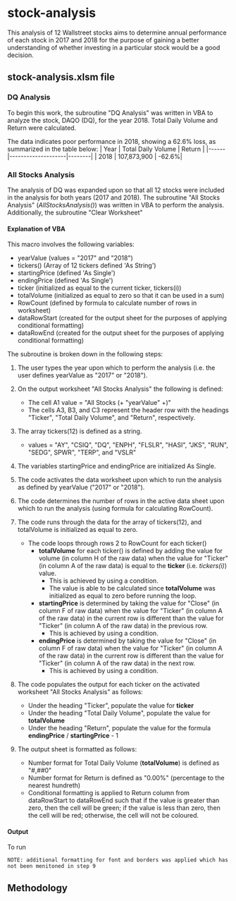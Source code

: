 # stock-analysis
This analysis of 12 Wallstreet stocks aims to determine annual performance of each stock in 2017 and 2018 for the purpose of gaining a better understanding of whether investing in a particular stock would be a good decision.

## stock-analysis.xlsm file
### DQ Analysis
To begin this work, the subroutine "DQ Analysis" was written in VBA to analyze the stock, DAQO (DQ), for the year 2018. Total Daily Volume and Return were calculated.

The data indicates poor performance in 2018, showing a 62.6% loss, as summarized in the table below:
| Year | Total Daily Volume | Return |
|------|--------------------|--------|
| 2018 | 107,873,900 | -62.6%|

### All Stocks Analysis
The analysis of DQ was expanded upon so that all 12 stocks were included in the analysis for both years (2017 and 2018). The subroutine "All Stocks Analysis" (*AllStocksAnalysis()*) was written in VBA to perform the analysis. Additionally, the subroutine "Clear Worksheet"

#### Explanation of VBA
This macro involves the following variables:
* yearValue (values = "2017" and "2018")
* tickers() (Array of 12 tickers defined 'As String')
* startingPrice (defined 'As Single')
* endingPrice (defined 'As Single')
* ticker (initialized as equal to the current ticker, tickers(i))
* totalVolume (initialized as equal to zero so that it can be used in a sum)
* RowCount (defined by formula to calculate number of rows in worksheet)
* dataRowStart (created for the output sheet for the purposes of applying conditional formatting)
* dataRowEnd (created for the output sheet for the purposes of applying conditional formatting)

The subroutine is broken down in the following steps:
1. The user types the year upon which to perform the analysis (i.e. the user defines yearValue as "2017" or "2018").
2. On the output worksheet "All Stocks Analysis" the following is defined:
    * The cell A1 value = "All Stocks (+ "yearValue" +)"
    * The cells A3, B3, and C3  represent the header row with the headings "Ticker", "Total Daily Volume", and "Return", respectively.
3. The array tickers(12) is defined as a string.
    * values = "AY", "CSIQ", "DQ", "ENPH", "FLSLR", "HASI", "JKS", "RUN", "SEDG", SPWR", "TERP", and "VSLR"
4. The variables startingPrice and endingPrice are initialized As Single.
5. The code activates the data worksheet upon which to run the analysis as defined by yearValue ("2017" or "2018").
6. The code determines the number of rows in the active data sheet upon which to run the analysis (using formula for calculating RowCount).
7. The code runs through the data for the array of tickers(12), and totalVolume is initialized as equal to zero.
    - The code loops through rows 2 to RowCount for each ticker()
        - **totalVolume** for each ticker() is defined by adding the value for volume (in column H of the raw data) when the value for "Ticker" (in column A of the raw data) is equal to the **ticker** (i.e. *tickers(i)*) value.
            - This is achieved by using a condition.
            - The value is able to be calculated since **totalVolume** was initialized as equal to zero before running the loop.
        - **startingPrice** is determined by taking the value for "Close" (in column F of raw data) when the value for "Ticker" (in column A of the raw data) in the current row is different than the value for "Ticker" (in column A of the raw data) in the previous row.
            - This is achieved by using a condition.
        - **endingPrice** is determined by taking the value for "Close" (in column F of raw data) when the value for "Ticker" (in column A of the raw data) in the current row is different than the value for "Ticker" (in column A of the raw data) in the next row.
            - This is achieved by using a condition.
8. The code populates the output for each ticker on the activated worksheet "All Stocks Analysis" as follows:
    - Under the heading "Ticker", populate the value for **ticker**
    - Under the heading "Total Daily Volume", populate the value for **totalVolume**
    - Under the heading "Return", populate the value for the formula **endingPrice** / **startingPrice** - 1

9. The output sheet is formatted as follows:
    - Number format for Total Daily Volume (**totalVolume**) is defined as "#,##0"
    - Number format for Return is defined as "0.00%" (percentage to the nearest hundreth)
    - Conditional formatting is applied to Return column from dataRowStart to dataRowEnd such that if the value is greater than zero, then the cell will be green; if the value is less than zero, then the cell will be red; otherwise, the cell will not be coloured.

#### Output

To run 

    NOTE: additional formatting for font and borders was applied which has not been menitoned in step 9

## Methodology
